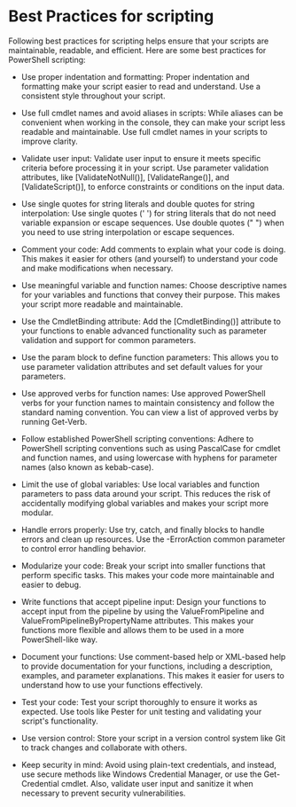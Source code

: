 # Best Practices for scripting

Following best practices for scripting helps ensure that your scripts are maintainable, readable, and efficient. Here are some best practices for PowerShell scripting:

- Use proper indentation and formatting: Proper indentation and formatting make your script easier to read and understand. Use a consistent style throughout your script.

- Use full cmdlet names and avoid aliases in scripts: While aliases can be convenient when working in the console, they can make your script less readable and maintainable. Use full cmdlet names in your scripts to improve clarity.

- Validate user input: Validate user input to ensure it meets specific criteria before processing it in your script. Use parameter validation attributes, like [ValidateNotNull()], [ValidateRange()], and [ValidateScript()], to enforce constraints or conditions on the input data.

- Use single quotes for string literals and double quotes for string interpolation: Use single quotes (' ') for string literals that do not need variable expansion or escape sequences. Use double quotes (" ") when you need to use string interpolation or escape sequences.

- Comment your code: Add comments to explain what your code is doing. This makes it easier for others (and yourself) to understand your code and make modifications when necessary.

- Use meaningful variable and function names: Choose descriptive names for your variables and functions that convey their purpose. This makes your script more readable and maintainable.

- Use the CmdletBinding attribute: Add the [CmdletBinding()] attribute to your functions to enable advanced functionality such as parameter validation and support for common parameters.

- Use the param block to define function parameters: This allows you to use parameter validation attributes and set default values for your parameters.

- Use approved verbs for function names: Use approved PowerShell verbs for your function names to maintain consistency and follow the standard naming convention. You can view a list of approved verbs by running Get-Verb.

- Follow established PowerShell scripting conventions: Adhere to PowerShell scripting conventions such as using PascalCase for cmdlet and function names, and using lowercase with hyphens for parameter names (also known as kebab-case).

- Limit the use of global variables: Use local variables and function parameters to pass data around your script. This reduces the risk of accidentally modifying global variables and makes your script more modular.

- Handle errors properly: Use try, catch, and finally blocks to handle errors and clean up resources. Use the -ErrorAction common parameter to control error handling behavior.

- Modularize your code: Break your script into smaller functions that perform specific tasks. This makes your code more maintainable and easier to debug.

- Write functions that accept pipeline input: Design your functions to accept input from the pipeline by using the ValueFromPipeline and ValueFromPipelineByPropertyName attributes. This makes your functions more flexible and allows them to be used in a more PowerShell-like way.

- Document your functions: Use comment-based help or XML-based help to provide documentation for your functions, including a description, examples, and parameter explanations. This makes it easier for users to understand how to use your functions effectively.

- Test your code: Test your script thoroughly to ensure it works as expected. Use tools like Pester for unit testing and validating your script's functionality.

- Use version control: Store your script in a version control system like Git to track changes and collaborate with others.

- Keep security in mind: Avoid using plain-text credentials, and instead, use secure methods like Windows Credential Manager, or use the Get-Credential cmdlet. Also, validate user input and sanitize it when necessary to prevent security vulnerabilities.
